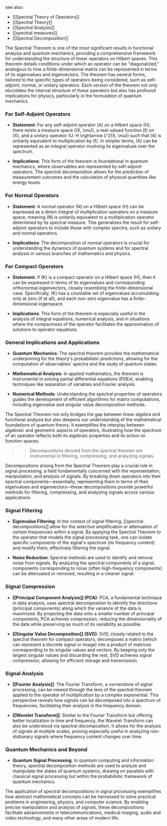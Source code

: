 see also:
- [[Spectral Theory of Operators]]
- [[Spectral Theory]]
- [[Spectral Analysis]]
- [[spectral measures]]
- [[Spectral Decomposition]]

The Spectral Theorem is one of the most significant results in functional analysis and quantum mechanics, providing a comprehensive framework for understanding the structure of linear operators on Hilbert spaces. This theorem details conditions under which an operator can be "diagonalized," analogous to how a finite-dimensional matrix can be represented in terms of its eigenvalues and eigenvectors. The theorem has several forms, tailored to the specific types of operators being considered, such as self-adjoint, normal, or unitary operators. Each version of the theorem not only elucidates the internal structure of these operators but also has profound implications for physics, particularly in the formulation of quantum mechanics.

### For Self-Adjoint Operators

- **Statement**: For any self-adjoint operator \(A\) on a Hilbert space \(H\), there exists a measure space \((X, \mu)\), a real-valued function \(f\) on \(X\), and a unitary operator \(U: H \rightarrow L^2(X, \mu)\) such that \(A\) is unitarily equivalent to multiplication by \(f\). In simpler terms, \(A\) can be represented as an integral operator involving its eigenvalues over the spectrum.
  
- **Implications**: This form of the theorem is foundational in quantum mechanics, where observables are represented by self-adjoint operators. The spectral decomposition allows for the prediction of measurement outcomes and the calculation of physical quantities like energy levels.

### For Normal Operators

- **Statement**: A normal operator \(N\) on a Hilbert space \(H\) can be expressed as a direct integral of multiplication operators on a measure space, meaning \(N\) is unitarily equivalent to a multiplication operator determined by its spectral measure. This generalizes the result for self-adjoint operators to include those with complex spectra, such as unitary and normal operators.
  
- **Implications**: The decomposition of normal operators is crucial for understanding the dynamics of quantum systems and for spectral analysis in various branches of mathematics and physics.

### For Compact Operators

- **Statement**: If \(K\) is a compact operator on a Hilbert space \(H\), then it can be expressed in terms of its eigenvalues and corresponding orthonormal eigenvectors, closely resembling the finite-dimensional case. Specifically, \(K\) has a countable set of eigenvalues accumulating only at zero (if at all), and each non-zero eigenvalue has a finite-dimensional eigenspace.
  
- **Implications**: This form of the theorem is especially useful in the analysis of integral equations, numerical analysis, and in situations where the compactness of the operator facilitates the approximation of solutions to operator equations.

### General Implications and Applications

- **Quantum Mechanics**: The spectral theorem provides the mathematical underpinning for the theory's probabilistic predictions, allowing for the computation of observables' spectra and the study of quantum states.
  
- **Mathematical Analysis**: In applied mathematics, the theorem is instrumental in solving partial differential equations (PDEs), enabling techniques like separation of variables and Fourier analysis.
  
- **Numerical Methods**: Understanding the spectral properties of operators guides the development of efficient algorithms for matrix computations, including eigenvalue and singular value decomposition methods.

The Spectral Theorem not only bridges the gap between linear algebra and functional analysis but also deepens our understanding of the mathematical foundations of quantum theory. It exemplifies the interplay between algebraic and geometric aspects of operators, illustrating how the spectrum of an operator reflects both its algebraic properties and its action on function spaces.

>>Decompositions derived from the spectral theorem are instrumental in filtering, compressing, and analyzing signals.

Decompositions arising from the Spectral Theorem play a crucial role in signal processing, a field fundamentally concerned with the representation, manipulation, and analysis of signals. By breaking down operators into their spectral components—essentially, representing them in terms of their eigenvalues and eigenvectors—these decompositions provide powerful methods for filtering, compressing, and analyzing signals across various applications.

### Signal Filtering

- **Eigenvalue Filtering**: In the context of signal filtering, [[spectral decompositions]] allow for the selective amplification or attenuation of certain frequencies within a signal. By applying the Spectral Theorem to the operator that models the signal processing task, one can isolate specific components of the signal's spectrum (its frequency content) and modify them, effectively filtering the signal.

- **Noise Reduction**: Spectral methods are used to identify and remove noise from signals. By analyzing the spectral components of a signal, components corresponding to noise (often high-frequency components) can be attenuated or removed, resulting in a cleaner signal.

### Signal Compression

- **[[Principal Component Analysis]] (PCA)**: PCA, a fundamental technique in data analysis, uses spectral decomposition to identify the directions (principal components) along which the variance of the data is maximized. By projecting the data onto a smaller number of principal components, PCA achieves compression, reducing the dimensionality of the data while preserving as much of its variability as possible.

- **[[Singular Value Decomposition]] (SVD)**: SVD, closely related to the spectral theorem for compact operators, decomposes a matrix (which can represent a discrete signal or image) into a product of matrices corresponding to its singular values and vectors. By keeping only the largest singular values and discarding the rest, SVD achieves signal compression, allowing for efficient storage and transmission.

### Signal Analysis

- **[[Fourier Analysis]]**: The Fourier Transform, a cornerstone of signal processing, can be viewed through the lens of the spectral theorem applied to the operator of multiplication by a complex exponential. This perspective reveals how signals can be decomposed into a spectrum of frequencies, facilitating their analysis in the frequency domain.

- **[[Wavelet Transform]]**: Similar to the Fourier Transform but offering better localization in time and frequency, the Wavelet Transform can also be understood via spectral decomposition. It allows for the analysis of signals at multiple scales, proving especially useful in analyzing non-stationary signals where frequency content changes over time.

### Quantum Mechanics and Beyond

- **Quantum Signal Processing**: In quantum computing and information theory, spectral decomposition methods are used to analyze and manipulate the states of quantum systems, drawing on parallels with classical signal processing but within the probabilistic framework of quantum mechanics.

The application of spectral decompositions in signal processing exemplifies how abstract mathematical concepts can be harnessed to solve practical problems in engineering, physics, and computer science. By enabling precise manipulation and analysis of signals, these decompositions facilitate advancements in telecommunications, medical imaging, audio and video technology, and many other areas of modern life.